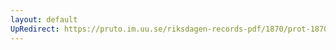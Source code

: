 ```yaml
---
layout: default
UpRedirect: https://pruto.im.uu.se/riksdagen-records-pdf/1870/prot-1870--ak--128.pdf
---
```

